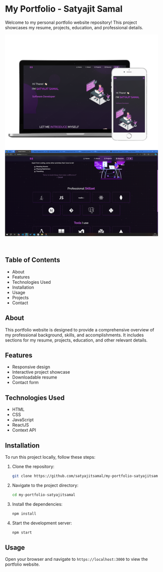 # My Portfolio - Satyajit Samal
Welcome to my personal portfolio website repository! This project showcases my resume, projects, education, and professional details.
<br>
<div align="center">
    <img alt="Responsive-webapp" src="./images/readme-img1.png"/>
</div>

<div align="center">
    <img src="./images/readme-img2.png"/>
</div>
<br>
<br>

## Table of Contents

- About
- Features
- Technologies Used
- Installation
- Usage
- Projects
- Contact

## About

This portfolio website is designed to provide a comprehensive overview of my professional background, skills, and accomplishments. It includes sections for my resume, projects, education, and other relevant details.

## Features

- Responsive design
- Interactive project showcase
- Downloadable resume
- Contact form

## Technologies Used

- HTML
- CSS
- JavaScript
- ReactJS
- Context API

## Installation

To run this project locally, follow these steps:

1. Clone the repository:
   ```bash
   git clone https://github.com/satyajitsamal/my-portfolio-satyajitsamal.git
   ```

2. Navigate to the project directory:
    ```bash
    cd my-portfolio-satyajitsamal
    ```

3. Install the dependencies:
    ```bash
    npm install
    ```

4. Start the development server:
    ```bash
    npm start
    ```

## Usage
Open your browser and navigate to ```https://localhost:3000``` to view the portfolio website.